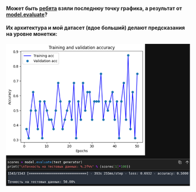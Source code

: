 #### Может быть [ребята](https://cyberleninka.ru/article/n/ispolzovanie-apparata-svyortochnyh-neyronnyh-setey-dlya-stegoanaliza-tsifrovyh-izobrazheniy/viewer) взяли последнюу точку графика, а результат от [model.evaluate](https://machinecurve.com/index.php/2020/11/03/how-to-evaluate-a-keras-model-with-model-evaluate)? 


#### Их архитектура и мой датасет (вдое больший) делают предсказания на уровне монетки:  

![](https://raw.githubusercontent.com/unton3ton/my-check-for-a-result-from-an-ai-article/main/test-articel.png)
